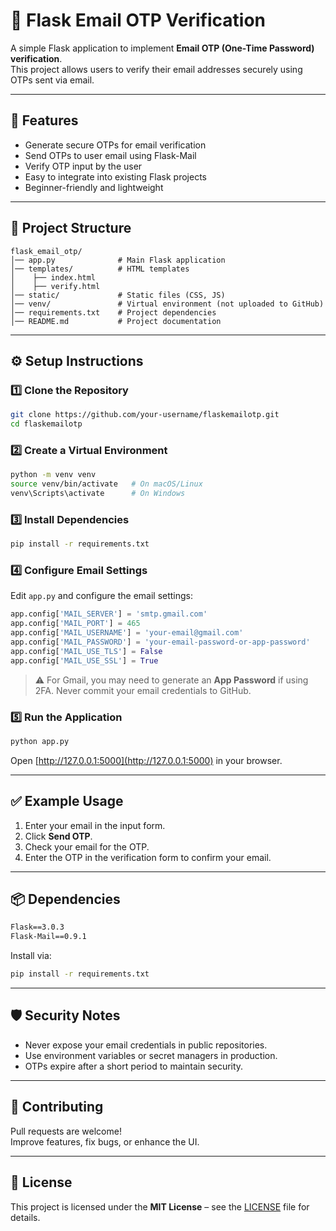 # 🔐 Flask Email OTP Verification

A simple Flask application to implement **Email OTP (One-Time Password) verification**.  
This project allows users to verify their email addresses securely using OTPs sent via email.

---

## 🚀 Features

- Generate secure OTPs for email verification  
- Send OTPs to user email using Flask-Mail  
- Verify OTP input by the user  
- Easy to integrate into existing Flask projects  
- Beginner-friendly and lightweight  

---

## 📂 Project Structure

```
flask_email_otp/
│── app.py              # Main Flask application
│── templates/          # HTML templates
│    ├── index.html
│    ├── verify.html
│── static/             # Static files (CSS, JS)
│── venv/               # Virtual environment (not uploaded to GitHub)
│── requirements.txt    # Project dependencies
│── README.md           # Project documentation
```

---

## ⚙️ Setup Instructions

### 1️⃣ Clone the Repository
```bash
git clone https://github.com/your-username/flaskemailotp.git
cd flaskemailotp
```

### 2️⃣ Create a Virtual Environment
```bash
python -m venv venv
source venv/bin/activate   # On macOS/Linux
venv\Scripts\activate      # On Windows
```

### 3️⃣ Install Dependencies
```bash
pip install -r requirements.txt
```

### 4️⃣ Configure Email Settings
Edit `app.py` and configure the email settings:

```python
app.config['MAIL_SERVER'] = 'smtp.gmail.com'
app.config['MAIL_PORT'] = 465
app.config['MAIL_USERNAME'] = 'your-email@gmail.com'
app.config['MAIL_PASSWORD'] = 'your-email-password-or-app-password'
app.config['MAIL_USE_TLS'] = False
app.config['MAIL_USE_SSL'] = True
```

> ⚠️ For Gmail, you may need to generate an **App Password** if using 2FA. Never commit your email credentials to GitHub.

### 5️⃣ Run the Application
```bash
python app.py
```
Open [http://127.0.0.1:5000](http://127.0.0.1:5000) in your browser.

---

## ✅ Example Usage

1. Enter your email in the input form.  
2. Click **Send OTP**.  
3. Check your email for the OTP.  
4. Enter the OTP in the verification form to confirm your email.

---

## 📦 Dependencies

```txt
Flask==3.0.3
Flask-Mail==0.9.1
```

Install via:
```bash
pip install -r requirements.txt
```

---

## 🛡️ Security Notes

- Never expose your email credentials in public repositories.  
- Use environment variables or secret managers in production.  
- OTPs expire after a short period to maintain security.

---

## 🤝 Contributing

Pull requests are welcome!  
Improve features, fix bugs, or enhance the UI.

---

## 📜 License

This project is licensed under the **MIT License** – see the [LICENSE](LICENSE.md) file for details.
